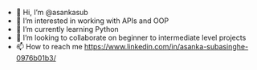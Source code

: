 - 👋 Hi, I’m @asankasub
- 👀 I’m interested in working with APIs and OOP
- 🌱 I’m currently learning Python
- 💞️ I’m looking to collaborate on beginner to intermediate level projects
- 📫 How to reach me https://www.linkedin.com/in/asanka-subasinghe-0976b01b3/

<!---
asankasub/asankasub is a ✨ special ✨ repository because its `README.md` (this file) appears on your GitHub profile.
You can click the Preview link to take a look at your changes.
--->
